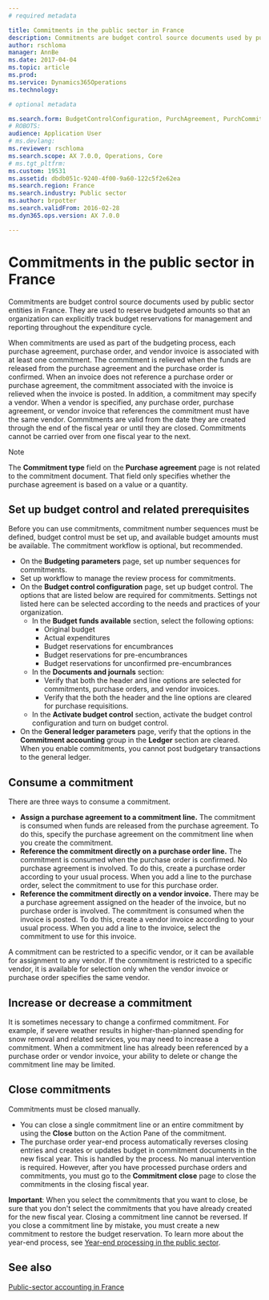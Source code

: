 ```yaml
---
# required metadata

title: Commitments in the public sector in France
description: Commitments are budget control source documents used by public sector entities in France. They are used to reserve budgeted amounts so that an organization can explicitly track budget reservations for management and reporting throughout the expenditure cycle. 
author: rschloma
manager: AnnBe
ms.date: 2017-04-04
ms.topic: article
ms.prod: 
ms.service: Dynamics365Operations
ms.technology: 

# optional metadata

ms.search.form: BudgetControlConfiguration, PurchAgreement, PurchCommitment_PSN, PurchTable
# ROBOTS: 
audience: Application User
# ms.devlang: 
ms.reviewer: rschloma
ms.search.scope: AX 7.0.0, Operations, Core
# ms.tgt_pltfrm: 
ms.custom: 19531
ms.assetid: dbdb051c-9240-4f00-9a60-122c5f2e62ea
ms.search.region: France
ms.search.industry: Public sector
ms.author: brpotter
ms.search.validFrom: 2016-02-28
ms.dyn365.ops.version: AX 7.0.0

---
```


# Commitments in the public sector in France

Commitments are budget control source documents used by public sector entities in France. They are used to reserve budgeted amounts so that an organization can explicitly track budget reservations for management and reporting throughout the expenditure cycle. 

When commitments are used as part of the budgeting process, each purchase agreement, purchase order, and vendor invoice is associated with at least one commitment. The commitment is relieved when the funds are released from the purchase agreement and the purchase order is confirmed. When an invoice does not reference a purchase order or purchase agreement, the commitment associated with the invoice is relieved when the invoice is posted. In addition, a commitment may specify a vendor. When a vendor is specified, any purchase order, purchase agreement, or vendor invoice that references the commitment must have the same vendor. Commitments are valid from the date they are created through the end of the fiscal year or until they are closed. Commitments cannot be carried over from one fiscal year to the next.  
>[!NOTE]
>The **Commitment type** field on the **Purchase agreement** page is not related to the commitment document. That field only specifies whether the purchase agreement is based on a value or a quantity.

## Set up budget control and related prerequisites
Before you can use commitments, commitment number sequences must be defined, budget control must be set up, and available budget amounts must be available. The commitment workflow is optional, but recommended.

-   On the **Budgeting parameters** page, set up number sequences for commitments.
-   Set up workflow to manage the review process for commitments.
-   On the **Budget control configuration** page, set up budget control. The options that are listed below are required for commitments. Settings not listed here can be selected according to the needs and practices of your organization.
    -   In the **Budget funds available** section, select the following options:
        -   Original budget
        -   Actual expenditures
        -   Budget reservations for encumbrances
        -   Budget reservations for pre-encumbrances
        -   Budget reservations for unconfirmed pre-encumbrances
    -   In the **Documents and journals** section:
        -   Verify that both the header and line options are selected for commitments, purchase orders, and vendor invoices.
        -   Verify that the both the header and the line options are cleared for purchase requisitions.
    -   In the **Activate budget control** section, activate the budget control configuration and turn on budget control.
-   On the **General ledger parameters** page, verify that the options in the **Commitment accounting** group in the **Ledger** section are cleared. When you enable commitments, you cannot post budgetary transactions to the general ledger.

## Consume a commitment
There are three ways to consume a commitment.

-   **Assign a purchase agreement to a commitment line.** The commitment is consumed when funds are released from the purchase agreement. To do this, specify the purchase agreement on the commitment line when you create the commitment.
-   **Reference the commitment directly on a purchase order line.** The commitment is consumed when the purchase order is confirmed. No purchase agreement is involved. To do this, create a purchase order according to your usual process. When you add a line to the purchase order, select the commitment to use for this purchase order.
-   **Reference the commitment directly on a vendor invoice.** There may be a purchase agreement assigned on the header of the invoice, but no purchase order is involved. The commitment is consumed when the invoice is posted. To do this, create a vendor invoice according to your usual process. When you add a line to the invoice, select the commitment to use for this invoice.

A commitment can be restricted to a specific vendor, or it can be available for assignment to any vendor. If the commitment is restricted to a specific vendor, it is available for selection only when the vendor invoice or purchase order specifies the same vendor.

## Increase or decrease a commitment
It is sometimes necessary to change a confirmed commitment. For example, if severe weather results in higher-than-planned spending for snow removal and related services, you may need to increase a commitment. When a commitment line has already been referenced by a purchase order or vendor invoice, your ability to delete or change the commitment line may be limited.

## Close commitments
Commitments must be closed manually.

-   You can close a single commitment line or an entire commitment by using the **Close** button on the Action Pane of the commitment.
-   The purchase order year-end process automatically reverses closing entries and creates or updates budget in commitment documents in the new fiscal year. This is handled by the process. No manual intervention is required. However, after you have processed purchase orders and commitments, you must go to the **Commitment close** page to close the commitments in the closing fiscal year.

**Important**: When you select the commitments that you want to close, be sure that you don't select the commitments that you have already created for the new fiscal year. Closing a commitment line cannot be reversed. If you close a commitment line by mistake, you must create a new commitment to restore the budget reservation. To learn more about the year-end process, see [Year-end processing in the public sector](../public-sector/year-end-processing-public-sector.md).

See also
--------

[Public-sector accounting in France](emea-fra-public-sector-accounting.md)

